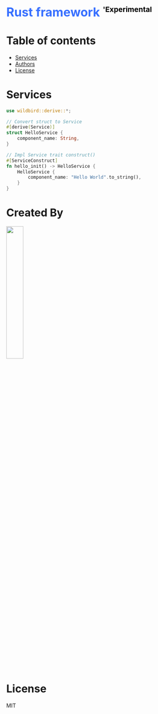 <br />
<h1 style="color: #376FFF; font-size: 2rem">
    Rust framework <sup style="color: black; font-size: 1.2rem">'Experimental</sup>
</h1>

 # Table of contents

 - [Services](#Services)
 - [Authors](#Created-By)
 - [License](#License)


# Services

```rust
use wildbird::derive::*;

// Convert struct to Service
#[derive(Service)]
struct HelloService {
    component_name: String,
}

// Impl Service trait construct() 
#[ServiceConstruct]
fn hello_init() -> HelloService {
    HelloService {
        component_name: "Hello World".to_string(),
    }
}
```

# Created By

<a target="_blank" href="http://wildbirds.studio" >
    <img src="https://wildbirds.studio/img/Logo_full.fe1f5caa.png"  width="30%" height="30%">
</a>

<br />

# License
MIT